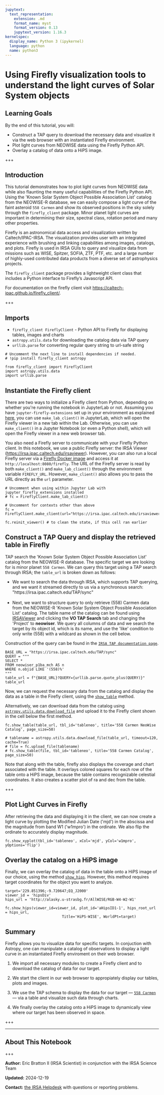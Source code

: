```yaml
---
jupytext:
  text_representation:
    extension: .md
    format_name: myst
    format_version: 0.13
    jupytext_version: 1.16.3
kernelspec:
  display_name: Python 3 (ipykernel)
  language: python
  name: python3
---
```


# Using Firefly visualization tools to understand the light curves of Solar System objects

## Learning Goals

By the end of this tutorial, you will:

- Construct a TAP query to download the necessary data and visualize it via the web browser with an instantiated Firefly environment.
- Plot light curves from NEOWISE data using the Firefly Python API.
- Overlay a catalog of data onto a HiPS image.

+++

## Introduction

This tutorial demonstrates how to plot light curves from NEOWISE data while also flaunting the many useful capabilities of the Firefly Python API. Using the 'Known Solar System Object Possible Association List' catalog from the NEOWISE-R database, we can easily compose a light curve of the faint asteroid `558 Carmen` and show its observed positions in the sky solely through the `firefly_client` package. Minor planet light curves are important in determining their size, spectral class, rotation period and many other properties.

Firefly is an astronomical data access and visualization written by Caltech/IPAC-IRSA. The visualization provides user with an integrated experience with brushing and linking capabilities among images, catalogs, and plots. Firefly is used in IRSA GUIs to query and visualize data from missions such as WISE, Spitzer, SOFIA, ZTF, PTF, etc. and a large number of highly-used contributed data products from a diverse set of astrophysics projects.

The `firefly_client` package provides a lightweight client class that includes a Python interface to Firefly’s Javascript API.

For documentation on the firefly client visit https://caltech-ipac.github.io/firefly_client/.

+++

## Imports

- `firefly_client FireflyClient` - Python API to Firefly for displaying tables, images and charts
- `astropy.utils.data` for downloading the catalog data via TAP query
- `urllib.parse` for converting regular query string to url-safe string

```{code-cell} ipython3
# Uncomment the next line to install dependencies if needed.
# !pip install firefly_client astropy
```

```{code-cell} ipython3
from firefly_client import FireflyClient
import astropy.utils.data
import urllib.parse
```

## Instantiate the Firefly client

There are two ways to initialize a Firefly client from Python, depending on whether you're running the notebook in JupyterLab or not. Assuming you have `jupyter-firefly-extensions` set up in your environment as explained [here](https://github.com/Caltech-IPAC/jupyter_firefly_extensions/blob/master/README.md), you can use `make_lab_client()` in JupyterLab, which will open the Firefly viewer in a new tab within the Lab. Otherwise, you can use `make_client()` in a Jupyter Notebook (or even a Python shell), which will open the Firefly viewer in a new web browser tab.

You also need a Firefly server to communicate with your Firefly Python client. In this notebook, we use a public Firefly server: the IRSA Viewer (https://irsa.ipac.caltech.edu/irsaviewer). However, you can also run a local Firefly server via a [Firefly Docker image](https://hub.docker.com/r/ipac/firefly) and access it at `http://localhost:8080/firefly`. The URL of the Firefly server is read by both `make_client()` and `make_lab_client()` through the environment variable `FIREFLY_URL`. However, `make_client()` also allows you to pass the URL directly as the `url` parameter.

```{code-cell} ipython3
# Uncomment when using within Jupyter Lab with jupyter_firefly_extensions installed
# fc = FireflyClient.make_lab_client()

# Uncomment for contexts other than above 
fc = FireflyClient.make_client(url="https://irsa.ipac.caltech.edu/irsaviewer")

fc.reinit_viewer() # to clean the state, if this cell ran earlier
```

## Construct a TAP Query and display the retrieved table in Firefly 

TAP search the 'Known Solar System Object Possible Association List' catalog from the NEOWISE-R database. The specific target we are looking for is minor planet `558 Carmen`. We can query this target using a TAP search through IRSA; the `table_url` is broken down as follows:

- We want to search the data through IRSA, which supports TAP querying, and we want it streamed directly to us via a synchronous search: <br>"https://<!---->irsa.ipac.caltech.edu/TAP/sync"<br><br>
- Next, we want to structure query to only retrieve (558) Carmen data from the NEOWISE-R 'Known Solar System Object Possible Association List' catalog. The table name of the catalog can be found using [IRSAViewer](https://irsa.ipac.caltech.edu/irsaviewer/?__action=layout.showDropDown&view=MultiTableSearchCmd) and clicking the **VO TAP Search** tab and changing the 'Project' to **neowiser**. We query all columns of data and we search the target by its object id, which is its name, and use the 'like' condition to only write (558) with a wildcard as shown in the cell below.

Construction of the query can be found in the [`IRSA TAP documentation page`](https://irsa.ipac.caltech.edu/docs/program_interface/TAP.html).

```{code-cell} ipython3
BASE_URL = "https://irsa.ipac.caltech.edu/TAP/sync"
QUERY = """
SELECT *
FROM neowiser_p1ba_mch AS n
WHERE n.objid LIKE '(558)%'
"""
table_url = f"{BASE_URL}?QUERY={urllib.parse.quote_plus(QUERY)}"
table_url
```

Now, we can request the necessary data from the catalog and display the data as a table in the Firefly client, using the [`show_table`](https://caltech-ipac.github.io/firefly_client/api/firefly_client.FireflyClient.html#firefly_client.FireflyClient.show_table) method.

Alternatively, we can download data from the catalog using [`astropy.utils.data.download_file`](https://docs.astropy.org/en/stable/api/astropy.utils.data.download_file.html) and upload it to the Firefly client shown in the cell below the first method.

```{code-cell} ipython3
fc.show_table(table_url, tbl_id='tableneo', title='558 Carmen NeoWise Catalog', page_size=50)
```

```{code-cell} ipython3
# tablename = astropy.utils.data.download_file(table_url, timeout=120, cache=True)
# file = fc.upload_file(tablename)
# fc.show_table(file, tbl_id='tableneo', title='558 Carmen Catalog', page_size=50)
```

Note that along with the table, firefly also displays the coverage and chart associated with the table. It overlays colored squares for each row of the table onto a HiPS image, because the table contains recognizable celestial coordinates. It also creates a scatter plot of ra and dec from the table.

+++

## Plot Light Curves in Firefly

After retrieving the data and displaying it in the client, we can now create a light curve by plotting the Modified Julian Date ('mjd') in the abscissa and the magnitude from band W1 ('w1mpro') in the ordinate. We also flip the ordinate to accurately display magnitude.

```{code-cell} ipython3
fc.show_xyplot(tbl_id='tableneo', xCol='mjd', yCol='w1mpro', yOptions='flip')
```

## Overlay the catalog on a HiPS image

Finally, we can overlay the catalog of data in the table onto a HiPS image of our choice, using the method [`show_hips`](https://caltech-ipac.github.io/firefly_client/api/firefly_client.FireflyClient.html#firefly_client.FireflyClient.show_hips). However, this method requires target coordinates for the object you want to analyze.

```{code-cell} ipython3
target='229.851396;-9.720647;EQ_J2000'
viewer_id = 'hipsDiv'
hips_url = 'http://alasky.u-strasbg.fr/AllWISE/RGB-W4-W2-W1'

fc.show_hips(viewer_id=viewer_id, plot_id='aHipsID1-1', hips_root_url = hips_url,
                          Title='HiPS-WISE', WorldPt=target)
```

## Summary

Firefly allows you to visualize data for specific targets. In conjuction with Astropy, one can manipulate a catalog of observations to display a light curve in an instantiated Firefly enviroment on their web browser.

1. We import all necessary modules to create a Firefly client and to download the catalog of data for our target.

2. We start the client in our web browser to appropiately display our tables, plots and images.

3. We use the TAP schema to display the data for our target &mdash; [`558 Carmen`](https://irsa.ipac.caltech.edu/irsaviewer/?__action=table.search&request=%7B%22startIdx%22%3A0%2C%22SearchMethod%22%3A%22AllSky%22%2C%22RequestedDataSet%22%3A%22NEOWISE%20Reactivation%20Database%22%2C%22id%22%3A%22GatorQuery%22%2C%22tbl_id%22%3A%22tbl_id-cf48-45%22%2C%22META_INFO%22%3A%7B%22title%22%3A%22WISE-neowiser_p1ba_mch%20(AllSky)%22%2C%22tbl_id%22%3A%22tbl_id-cf48-45%22%2C%22tbl_pref_key%22%3A%22WISE-neowiser_p1ba_mch%22%7D%2C%22catalogProject%22%3A%22WISE%22%2C%22catalog%22%3A%22neowiser_p1ba_mch%22%2C%22constraints%22%3A%22objid%20like%20%27%25(558)%20Carmen%25%27%22%2C%22pageSize%22%3A100%7D&options=%7B%22backgroundable%22%3Atrue%2C%22pageSize%22%3A100%7D) &mdash; via a table and visualize such data through charts.

4. We finally overlay the catalog onto a HiPS image to dynamically view where our target has been observed in space.

+++

***

## About This Notebook

+++

**Author:** Eric Bratton II (IRSA Scientist) in conjunction with the IRSA Science Team

**Updated:** 2024-12-19

**Contact:** [the IRSA Helpdesk](https://irsa.ipac.caltech.edu/docs/help_desk.html) with questions or reporting problems.
